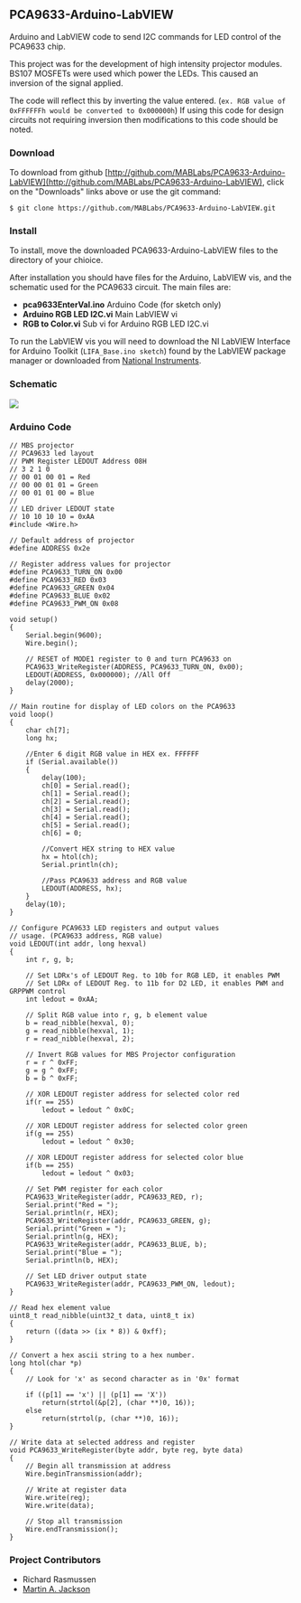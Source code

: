 ## PCA9633-Arduino-LabVIEW ##

Arduino and LabVIEW code to send I2C commands for LED control of the PCA9633 chip.

This project was for the development of high intensity projector modules. BS107 MOSFETs were used which power the LEDs. This caused an inversion of the signal applied. 

The code will reflect this by inverting the value entered. (`ex. RGB value of 0xFFFFFFh would be converted to 0x000000h`) If using this code for design circuits not requiring inversion then modifications to this code should be noted.

### Download ###
To download from github [http://github.com/MABLabs/PCA9633-Arduino-LabVIEW](http://github.com/MABLabs/PCA9633-Arduino-LabVIEW), click on the "Downloads" links above or use the git command:

    $ git clone https://github.com/MABLabs/PCA9633-Arduino-LabVIEW.git

### Install ###
To install, move the downloaded PCA9633-Arduino-LabVIEW files to the directory of your chioice.

After installation you should have files for the Arduino, LabVIEW vis, and the schematic used for the PCA9633 circuit. The main files are:

- **pca9633EnterVal.ino** Arduino Code (for sketch only)
- **Arduino RGB LED I2C.vi** Main LabVIEW vi
- **RGB to Color.vi** Sub vi for Arduino RGB LED I2C.vi 

To run the LabVIEW vis you will need to download the NI LabVIEW Interface for Arduino Toolkit (`LIFA_Base.ino sketch`) found by the LabVIEW package manager or downloaded from [National Instruments](http://search.ni.com/nisearch/app/main/p/bot/no/ap/global/lang/en/pg/1/sn/catnav:mp/q/Arduino/).

### Schematic ###
![](https://raw.github.com/MABLabs/PCA9633-Arduino-LabVIEW/master/I2C%20RGB.jpg)

### Arduino Code ###

	// MBS projector
	// PCA9633 led layout
	// PWM Register LEDOUT Address 08H
	// 3 2 1 0
	// 00 01 00 01 = Red
	// 00 00 01 01 = Green
	// 00 01 01 00 = Blue
	//
	// LED driver LEDOUT state
	// 10 10 10 10 = 0xAA
	#include <Wire.h>

	// Default address of projector
	#define ADDRESS 0x2e

	// Register address values for projector
	#define PCA9633_TURN_ON 0x00
	#define PCA9633_RED 0x03
	#define PCA9633_GREEN 0x04
	#define PCA9633_BLUE 0x02
	#define PCA9633_PWM_ON 0x08

	void setup()
	{
  		Serial.begin(9600);
  		Wire.begin();

		// RESET of MODE1 register to 0 and turn PCA9633 on
		PCA9633_WriteRegister(ADDRESS, PCA9633_TURN_ON, 0x00);
  		LEDOUT(ADDRESS, 0x000000); //All Off
 		delay(2000);
	}

	// Main routine for display of LED colors on the PCA9633
	void loop()
	{
  		char ch[7];
  		long hx;
  
  		//Enter 6 digit RGB value in HEX ex. FFFFFF
  		if (Serial.available())
  		{
    		delay(100);
    		ch[0] = Serial.read();
    		ch[1] = Serial.read();
    		ch[2] = Serial.read();
    		ch[3] = Serial.read();
    		ch[4] = Serial.read();
    		ch[5] = Serial.read();
    		ch[6] = 0;
    
    		//Convert HEX string to HEX value
    		hx = htol(ch);
    		Serial.println(ch);

    		//Pass PCA9633 address and RGB value
    		LEDOUT(ADDRESS, hx);
  		}
  		delay(10);
	}

	// Configure PCA9633 LED registers and output values
	// usage. (PCA9633 address, RGB value)
	void LEDOUT(int addr, long hexval)
	{
  		int r, g, b;
  
  		// Set LDRx's of LEDOUT Reg. to 10b for RGB LED, it enables PWM
  		// Set LDRx of LEDOUT Reg. to 11b for D2 LED, it enables PWM and GRPPWM control
  		int ledout = 0xAA;

  		// Split RGB value into r, g, b element value
  		b = read_nibble(hexval, 0);
  		g = read_nibble(hexval, 1);
  		r = read_nibble(hexval, 2);
  
  		// Invert RGB values for MBS Projector configuration
  		r = r ^ 0xFF;
  		g = g ^ 0xFF;
  		b = b ^ 0xFF;
  
  		// XOR LEDOUT register address for selected color red
  		if(r == 255)
     		ledout = ledout ^ 0x0C;

  		// XOR LEDOUT register address for selected color green
  		if(g == 255)
     		ledout = ledout ^ 0x30;

  		// XOR LEDOUT register address for selected color blue
  		if(b == 255)
     		ledout = ledout ^ 0x03;

  		// Set PWM register for each color
  		PCA9633_WriteRegister(addr, PCA9633_RED, r);
  		Serial.print("Red = ");
  		Serial.println(r, HEX);
  		PCA9633_WriteRegister(addr, PCA9633_GREEN, g);
  		Serial.print("Green = ");
  		Serial.println(g, HEX);
  		PCA9633_WriteRegister(addr, PCA9633_BLUE, b);
  		Serial.print("Blue = ");
  		Serial.println(b, HEX);

  		// Set LED driver output state
  		PCA9633_WriteRegister(addr, PCA9633_PWM_ON, ledout);
	}

	// Read hex element value
	uint8_t read_nibble(uint32_t data, uint8_t ix)
	{
  		return ((data >> (ix * 8)) & 0xff);
	}

	// Convert a hex ascii string to a hex number.
	long htol(char *p)
	{
		// Look for 'x' as second character as in '0x' format

		if ((p[1] == 'x') || (p[1] == 'X'))
			return(strtol(&p[2], (char **)0, 16));
		else
			return(strtol(p, (char **)0, 16));
	}

	// Write data at selected address and register
	void PCA9633_WriteRegister(byte addr, byte reg, byte data)
	{
  		// Begin all transmission at address
  		Wire.beginTransmission(addr);

  		// Write at register data
  		Wire.write(reg);
  		Wire.write(data);

  		// Stop all transmission
  		Wire.endTransmission();
	} 

### Project Contributors ###

- Richard Rasmussen
- [Martin A. Jackson](https://github.com/mjackson/)
